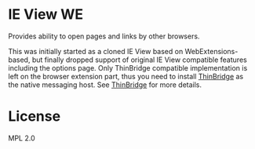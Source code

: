 # IE View WE

Provides ability to open pages and links by other browsers.

This was initially started as a cloned IE View based on WebExtensions-based, but finally dropped support of original IE View compatible features including the options page.
Only ThinBridge compatible implementation is left on the browser extension part, thus you need to install [ThinBridge](https://github.com/ThinBridge/ThinBridge/) as the native messaging host.
See [ThinBridge](https://github.com/ThinBridge/ThinBridge/) for more details.


# License

MPL 2.0
